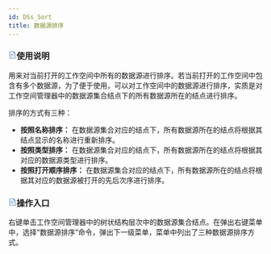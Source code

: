 ```yaml
---
id: DSs_Sort
title: 数据源排序
---
```

### ![](../../img/read.gif)使用说明

用来对当前打开的工作空间中所有的数据源进行排序。若当前打开的工作空间中包含有多个数据源，为了便于使用，可以对工作空间中的数据源进行排序，实质是对工作空间管理器中的数据源集合结点下的所有数据源所在的结点进行排序。

排序的方式有三种：

  * **按照名称排序：** 在数据源集合对应的结点下，所有数据源所在的结点将根据其结点显示的名称进行重新排序。
  * **按照类型排序：** 在数据源集合对应的结点下，所有数据源所在的结点将根据其对应的数据源类型进行排序。
  * **按照打开顺序排序：** 在数据源集合对应的结点下，所有数据源所在的结点将根据其对应的数据源被打开的先后次序进行排序。

### ![](../../img/read.gif)操作入口

右键单击工作空间管理器中的树状结构层次中的数据源集合结点。在弹出右键菜单中，选择“数据源排序”命令，弹出下一级菜单，菜单中列出了三种数据源排序方式。




